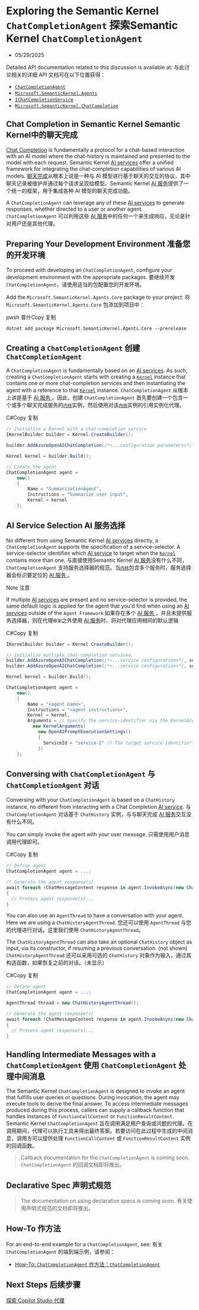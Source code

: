 # Exploring the Semantic Kernel `ChatCompletionAgent` 探索Semantic Kernel `ChatCompletionAgent`

- 05/29/2025

Detailed API documentation related to this discussion is available at:
与此讨论相关的详细 API 文档可在以下位置获得：

- [`ChatCompletionAgent`](https://learn.microsoft.com/en-us/dotnet/api/microsoft.semantickernel.agents.chatcompletionagent)
- [`Microsoft.SemanticKernel.Agents`](https://learn.microsoft.com/en-us/dotnet/api/microsoft.semantickernel.agents)
- [`IChatCompletionService`](https://learn.microsoft.com/en-us/dotnet/api/microsoft.semantickernel.chatcompletion.ichatcompletionservice)
- [`Microsoft.SemanticKernel.ChatCompletion`](https://learn.microsoft.com/en-us/dotnet/api/microsoft.semantickernel.chatcompletion)



## Chat Completion in Semantic Kernel Semantic Kernel中的聊天完成

[Chat Completion](https://learn.microsoft.com/en-us/semantic-kernel/concepts/ai-services/chat-completion/) is fundamentally a protocol for a chat-based interaction with an AI model where the chat-history is maintained and presented to the model with each request. Semantic Kernel [AI services](https://learn.microsoft.com/en-us/semantic-kernel/concepts/ai-services/) offer a unified framework for integrating the chat-completion capabilities of various AI models.
[聊天完成](https://learn.microsoft.com/en-us/semantic-kernel/concepts/ai-services/chat-completion/)从根本上说是一种与 AI 模型进行基于聊天的交互的协议，其中聊天记录被维护并通过每个请求呈现给模型。Semantic Kernel [AI 服务](https://learn.microsoft.com/en-us/semantic-kernel/concepts/ai-services/)提供了一个统一的框架，用于集成各种 AI 模型的聊天完成功能。

A `ChatCompletionAgent` can leverage any of these [AI services](https://learn.microsoft.com/en-us/semantic-kernel/concepts/ai-services/chat-completion/) to generate responses, whether directed to a user or another agent.
`ChatCompletionAgent` 可以利用这些 [AI 服务](https://learn.microsoft.com/en-us/semantic-kernel/concepts/ai-services/chat-completion/)中的任何一个来生成响应，无论是针对用户还是其他代理。



## Preparing Your Development Environment 准备您的开发环境

To proceed with developing an `ChatCompletionAgent`, configure your development environment with the appropriate packages.
要继续开发 `ChatCompletionAgent`，请使用适当的包配置您的开发环境。

Add the `Microsoft.SemanticKernel.Agents.Core` package to your project:
将 `Microsoft.SemanticKernel.Agents.Core` 包添加到项目中：

pwsh  普什Copy  复制

```pwsh
dotnet add package Microsoft.SemanticKernel.Agents.Core --prerelease
```



## Creating a `ChatCompletionAgent` 创建 `ChatCompletionAgent`

A `ChatCompletionAgent` is fundamentally based on an [AI services](https://learn.microsoft.com/en-us/semantic-kernel/concepts/ai-services/). As such, creating a `ChatCompletionAgent` starts with creating a [`Kernel`](https://learn.microsoft.com/en-us/semantic-kernel/concepts/kernel) instance that contains one or more chat-completion services and then instantiating the agent with a reference to that [`Kernel`](https://learn.microsoft.com/en-us/semantic-kernel/concepts/kernel) instance.
`ChatCompletionAgent` 从根本上讲是基于 [AI 服务 ](https://learn.microsoft.com/en-us/semantic-kernel/concepts/ai-services/)。因此，创建 `ChatCompletionAgent` 首先要创建一个包含一个或多个聊天完成服务的[`内核`](https://learn.microsoft.com/en-us/semantic-kernel/concepts/kernel)实例，然后使用对该[`内核`](https://learn.microsoft.com/en-us/semantic-kernel/concepts/kernel)实例的引用实例化代理。

C#Copy  复制

```csharp
// Initialize a Kernel with a chat-completion service
IKernelBuilder builder = Kernel.CreateBuilder();

builder.AddAzureOpenAIChatCompletion(/*<...configuration parameters>*/);

Kernel kernel = builder.Build();

// Create the agent
ChatCompletionAgent agent =
    new()
    {
        Name = "SummarizationAgent",
        Instructions = "Summarize user input",
        Kernel = kernel
    };
```



## AI Service Selection  AI 服务选择

No different from using Semantic Kernel [AI services](https://learn.microsoft.com/en-us/semantic-kernel/concepts/ai-services/) directly, a `ChatCompletionAgent` supports the specification of a service-selector. A service-selector identifies which [AI service](https://learn.microsoft.com/en-us/semantic-kernel/concepts/ai-services/) to target when the [`Kernel`](https://learn.microsoft.com/en-us/semantic-kernel/concepts/kernel) contains more than one.
与直接使用Semantic Kernel [AI 服务](https://learn.microsoft.com/en-us/semantic-kernel/concepts/ai-services/)没有什么不同，`ChatCompletionAgent` 支持服务选择器的规范。当[`内核`](https://learn.microsoft.com/en-us/semantic-kernel/concepts/kernel)包含多个服务时，服务选择器会标识要定位的 [AI 服务 ](https://learn.microsoft.com/en-us/semantic-kernel/concepts/ai-services/)。

 Note  注意

If multiple [AI services](https://learn.microsoft.com/en-us/semantic-kernel/concepts/ai-services/) are present and no service-selector is provided, the same default logic is applied for the agent that you'd find when using an [AI services](https://learn.microsoft.com/en-us/semantic-kernel/concepts/ai-services/) outside of the `Agent Framework`
如果存在多个 [AI 服务 ](https://learn.microsoft.com/en-us/semantic-kernel/concepts/ai-services/)，并且未提供服务选择器，则在代理`框架`之外使用 [AI 服务](https://learn.microsoft.com/en-us/semantic-kernel/concepts/ai-services/)时，将对代理应用相同的默认逻辑

C#Copy  复制

```csharp
IKernelBuilder builder = Kernel.CreateBuilder();

// Initialize multiple chat-completion services.
builder.AddAzureOpenAIChatCompletion(/*<...service configuration>*/, serviceId: "service-1");
builder.AddAzureOpenAIChatCompletion(/*<...service configuration>*/, serviceId: "service-2");

Kernel kernel = builder.Build();

ChatCompletionAgent agent =
    new()
    {
        Name = "<agent name>",
        Instructions = "<agent instructions>",
        Kernel = kernel,
        Arguments = // Specify the service-identifier via the KernelArguments
          new KernelArguments(
            new OpenAIPromptExecutionSettings() 
            { 
              ServiceId = "service-2" // The target service-identifier.
            })
    };
```



## Conversing with `ChatCompletionAgent` 与 `ChatCompletionAgent` 对话

Conversing with your `ChatCompletionAgent` is based on a `ChatHistory` instance, no different from interacting with a Chat Completion [AI service](https://learn.microsoft.com/en-us/semantic-kernel/concepts/ai-services/).
与 `ChatCompletionAgent` 对话基于 `ChatHistory` 实例，与与聊天完成 [AI 服务](https://learn.microsoft.com/en-us/semantic-kernel/concepts/ai-services/)交互没有什么不同。

You can simply invoke the agent with your user message.
只需使用用户消息调用代理即可。

C#Copy  复制

```csharp
// Define agent
ChatCompletionAgent agent = ...;

// Generate the agent response(s)
await foreach (ChatMessageContent response in agent.InvokeAsync(new ChatMessageContent(AuthorRole.User, "<user input>")))
{
  // Process agent response(s)...
}
```

You can also use an `AgentThread` to have a conversation with your agent. Here we are using a `ChatHistoryAgentThread`.
您还可以使用 `AgentThread` 与您的代理进行对话。这里我们使用 `ChatHistoryAgentThread`。

The `ChatHistoryAgentThread` can also take an optional `ChatHistory` object as input, via its constructor, if resuming a previous conversation. (not shown)
`ChatHistoryAgentThread` 还可以采用可选的 `ChatHistory` 对象作为输入，通过其构造函数，如果恢复之前的对话。（未显示）

C#Copy  复制

```csharp
// Define agent
ChatCompletionAgent agent = ...;

AgentThread thread = new ChatHistoryAgentThread();

// Generate the agent response(s)
await foreach (ChatMessageContent response in agent.InvokeAsync(new ChatMessageContent(AuthorRole.User, "<user input>"), thread))
{
  // Process agent response(s)...
}
```



## Handling Intermediate Messages with a `ChatCompletionAgent` 使用 `ChatCompletionAgent` 处理中间消息

The Semantic Kernel `ChatCompletionAgent` is designed to invoke an agent that fulfills user queries or questions. During invocation, the agent may execute tools to derive the final answer. To access intermediate messages produced during this process, callers can supply a callback function that handles instances of `FunctionCallContent` or `FunctionResultContent`.
Semantic Kernel `ChatCompletionAgent` 旨在调用满足用户查询或问题的代理。在调用期间，代理可以执行工具来得出最终答案。若要访问在此过程中生成的中间消息，调用方可以提供处理 `FunctionCallContent` 或 `FunctionResultContent` 实例的回调函数。

> Callback documentation for the `ChatCompletionAgent` is coming soon.
> `ChatCompletionAgent` 的回调文档即将推出。



## Declarative Spec  声明式规范

> The documentation on using declarative specs is coming soon.
> 有关使用声明式规范的文档即将推出。



## How-To  作方法

For an end-to-end example for a `ChatCompletionAgent`, see:
有关 `ChatCompletionAgent` 的端到端示例，请参阅：

- [How-To: `ChatCompletionAgent`
  作方法：`ChatCompletionAgent`](https://learn.microsoft.com/en-us/semantic-kernel/frameworks/agent/examples/example-chat-agent)



## Next Steps  后续步骤

[  探索 Copilot Studio 代理](https://learn.microsoft.com/en-us/semantic-kernel/frameworks/agent/agent-types/copilot-studio-agent)